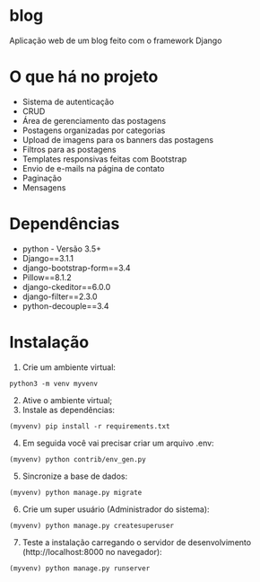 # blog
Aplicação web de um blog feito com o framework Django

# O que há no projeto
- Sistema de autenticação
- CRUD
- Área de gerenciamento das postagens
- Postagens organizadas por categorias
- Upload de imagens para os banners das postagens
- Filtros para as postagens
- Templates responsivas feitas com Bootstrap
- Envio de e-mails na página de contato
- Paginação
- Mensagens

# Dependências
- python - Versão 3.5+
- Django==3.1.1
- django-bootstrap-form==3.4
- Pillow==8.1.2
- django-ckeditor==6.0.0
- django-filter==2.3.0
- python-decouple==3.4

# Instalação
1. Crie um ambiente virtual:
```
python3 -m venv myvenv
```
2. Ative o ambiente virtual;
3. Instale as dependências:
```
(myvenv) pip install -r requirements.txt
```
4. Em seguida você vai precisar criar um arquivo .env:
```
(myvenv) python contrib/env_gen.py
```
5. Sincronize a base de dados:
```
(myvenv) python manage.py migrate
```
6. Crie um super usuário (Administrador do sistema):
```
(myvenv) python manage.py createsuperuser
```
7. Teste a instalação carregando o servidor de desenvolvimento (http://localhost:8000 no navegador):
```
(myvenv) python manage.py runserver
```